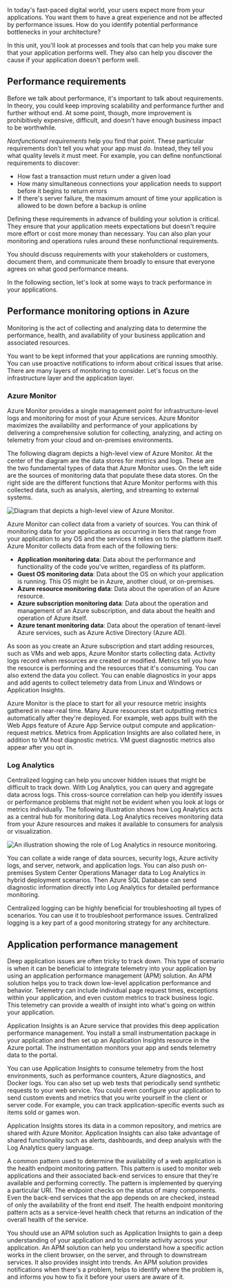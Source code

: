 
In today's fast-paced digital world, your users expect more from your applications. You want them to have a great experience and not be affected by performance issues. How do you identify potential performance bottlenecks in your architecture?

In this unit, you'll look at processes and tools that can help you make sure that your application performs well. They also can help you discover the cause if your application doesn't perform well.

## Performance requirements

Before we talk about performance, it's important to talk about requirements. In theory, you could keep improving scalability and performance further and further without end. At some point, though, more improvement is prohibitively expensive, difficult, and doesn't have enough business impact to be worthwhile.

_Nonfunctional requirements_ help you find that point. These particular requirements don't tell you what your app must _do_. Instead, they tell you what quality levels it must meet. For example, you can define nonfunctional requirements to discover:

- How fast a transaction must return under a given load
- How many simultaneous connections your application needs to support before it begins to return errors
- If there's server failure, the maximum amount of time your application is allowed to be down before a backup is online

Defining these requirements in advance of building your solution is critical. They ensure that your application meets expectations but doesn't require more effort or cost more money than necessary. You can also plan your monitoring and operations rules around these nonfunctional requirements.

You should discuss requirements with your stakeholders or customers, document them, and communicate them broadly to ensure that everyone agrees on what good performance means.

In the following section, let's look at some ways to track performance in your applications.

## Performance monitoring options in Azure

Monitoring is the act of collecting and analyzing data to determine the performance, health, and availability of your business application and associated resources.

You want to be kept informed that your applications are running smoothly. You can use proactive notifications to inform about critical issues that arise. There are many layers of monitoring to consider. Let's focus on the infrastructure layer and the application layer.

### Azure Monitor

Azure Monitor provides a single management point for infrastructure-level logs and monitoring for most of your Azure services. Azure Monitor maximizes the availability and performance of your applications by delivering a comprehensive solution for collecting, analyzing, and acting on telemetry from your cloud and on-premises environments.

The following diagram depicts a high-level view of Azure Monitor. At the center of the diagram are the data stores for metrics and logs. These are the two fundamental types of data that Azure Monitor uses. On the left side are the sources of monitoring data that populate these data stores. On the right side are the different functions that Azure Monitor performs with this collected data, such as analysis, alerting, and streaming to external systems.

![Diagram that depicts a high-level view of Azure Monitor.](https://learn.microsoft.com/en-us/training/modules/azure-well-architected-performance-efficiency/media/5-azure-monitor.png)

Azure Monitor can collect data from a variety of sources. You can think of monitoring data for your applications as occurring in tiers that range from your application to any OS and the services it relies on to the platform itself. Azure Monitor collects data from each of the following tiers:

- **Application monitoring data**: Data about the performance and functionality of the code you've written, regardless of its platform.
- **Guest OS monitoring data**: Data about the OS on which your application is running. This OS might be in Azure, another cloud, or on-premises.
- **Azure resource monitoring data**: Data about the operation of an Azure resource.
- **Azure subscription monitoring data**: Data about the operation and management of an Azure subscription, and data about the health and operation of Azure itself.
- **Azure tenant monitoring data**: Data about the operation of tenant-level Azure services, such as Azure Active Directory (Azure AD).

As soon as you create an Azure subscription and start adding resources, such as VMs and web apps, Azure Monitor starts collecting data. Activity logs record when resources are created or modified. Metrics tell you how the resource is performing and the resources that it's consuming. You can also extend the data you collect. You can enable diagnostics in your apps and add agents to collect telemetry data from Linux and Windows or Application Insights.

Azure Monitor is the place to start for all your resource metric insights gathered in near-real time. Many Azure resources start outputting metrics automatically after they're deployed. For example, web apps built with the Web Apps feature of Azure App Service output compute and application-request metrics. Metrics from Application Insights are also collated here, in addition to VM host diagnostic metrics. VM guest diagnostic metrics also appear after you opt in.

### Log Analytics

Centralized logging can help you uncover hidden issues that might be difficult to track down. With Log Analytics, you can query and aggregate data across logs. This cross-source correlation can help you identify issues or performance problems that might not be evident when you look at logs or metrics individually. The following illustration shows how Log Analytics acts as a central hub for monitoring data. Log Analytics receives monitoring data from your Azure resources and makes it available to consumers for analysis or visualization.

![An illustration showing the role of Log Analytics in resource monitoring.](https://learn.microsoft.com/en-us/training/modules/azure-well-architected-performance-efficiency/media/5-log-analytics.png)

You can collate a wide range of data sources, security logs, Azure activity logs, and server, network, and application logs. You can also push on-premises System Center Operations Manager data to Log Analytics in hybrid deployment scenarios. Then Azure SQL Database can send diagnostic information directly into Log Analytics for detailed performance monitoring.

Centralized logging can be highly beneficial for troubleshooting all types of scenarios. You can use it to troubleshoot performance issues. Centralized logging is a key part of a good monitoring strategy for any architecture.

## Application performance management

Deep application issues are often tricky to track down. This type of scenario is when it can be beneficial to integrate telemetry into your application by using an application performance management (APM) solution. An APM solution helps you to track down low-level application performance and behavior. Telemetry can include individual page request times, exceptions within your application, and even custom metrics to track business logic. This telemetry can provide a wealth of insight into what's going on within your application.

Application Insights is an Azure service that provides this deep application performance management. You install a small instrumentation package in your application and then set up an Application Insights resource in the Azure portal. The instrumentation monitors your app and sends telemetry data to the portal.

You can use Application Insights to consume telemetry from the host environments, such as performance counters, Azure diagnostics, and Docker logs. You can also set up web tests that periodically send synthetic requests to your web service. You could even configure your application to send custom events and metrics that you write yourself in the client or server code. For example, you can track application-specific events such as items sold or games won.

Application Insights stores its data in a common repository, and metrics are shared with Azure Monitor. Application Insights can also take advantage of shared functionality such as alerts, dashboards, and deep analysis with the Log Analytics query language.

A common pattern used to determine the availability of a web application is the health endpoint monitoring pattern. This pattern is used to monitor web applications and their associated back-end services to ensure that they're available and performing correctly. The pattern is implemented by querying a particular URI. The endpoint checks on the status of many components. Even the back-end services that the app depends on are checked, instead of only the availability of the front end itself. The health endpoint monitoring pattern acts as a service-level health check that returns an indication of the overall health of the service.

You should use an APM solution such as Application Insights to gain a deep understanding of your application and to correlate activity across your application. An APM solution can help you understand how a specific action works in the client browser, on the server, and through to downstream services. It also provides insight into trends. An APM solution provides notifications when there's a problem, helps to identify where the problem is, and informs you how to fix it before your users are aware of it.